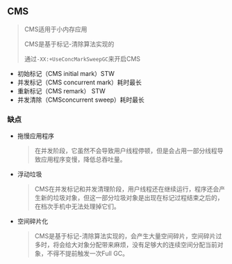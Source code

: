 ## CMS

> CMS适用于小内存应用
>
> CMS是基于标记-清除算法实现的
>
> 通过`-XX:+UseConcMarkSweepGC`来开启CMS

- 初始标记（CMS initial mark）STW
- 并发标记（CMS concurrent mark）耗时最长
- 重新标记（CMS remark） STW
- 并发清除（CMSconcurrent sweep）耗时最长

### 缺点

- 拖慢应用程序

  > 在并发阶段，它虽然不会导致用户线程停顿，但是会占用一部分线程导致应用程序变慢，降低总吞吐量。

- 浮动垃圾	

  > CMS在并发标记和并发清理阶段，用户线程还在继续运行，程序还会产生新的垃圾对象，但这一部分垃圾对象是出现在标记过程结束之后的，在档次手机中无法处理掉它们。

- 空间碎片化

  > CMS是基于标记-清除算法实现的，会产生大量空间碎片，空间碎片过多时，将会给大对象分配带来麻烦，没有足够大的连续空间分配当前对象，不得不提前触发一次Full GC。

